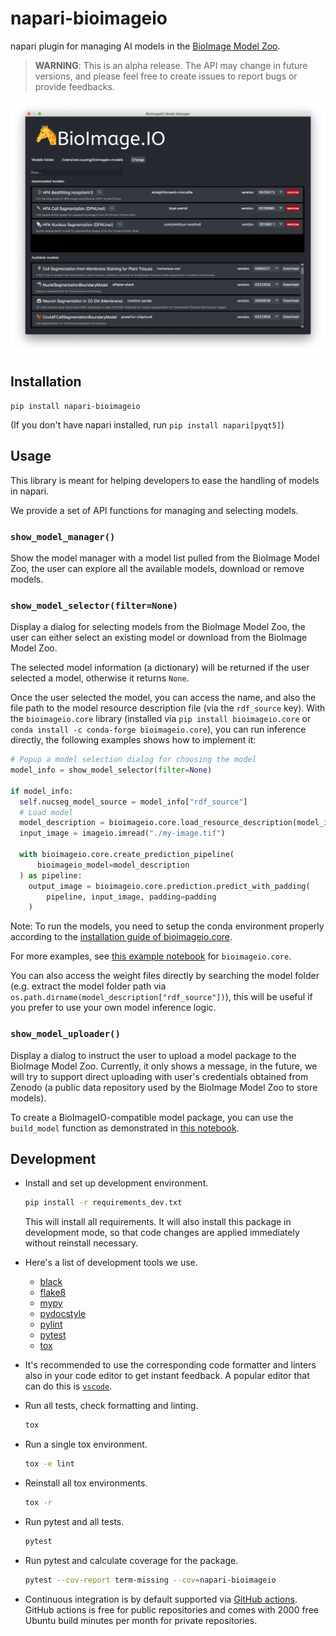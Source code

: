 # napari-bioimageio

napari plugin for managing AI models in the [BioImage Model Zoo](https://bioimage.io).

> **WARNING**: This is an alpha release. The API may change in future versions, and please feel free to create issues to report bugs or provide feedbacks.

![](assets/screenshot-model-manager-1.png)

## Installation

```
pip install napari-bioimageio
```

(If you don't have napari installed, run `pip install napari[pyqt5]`)

## Usage

This library is meant for helping developers to ease the handling of models in napari.

We provide a set of API functions for managing and selecting models.
### `show_model_manager()`
Show the model manager with a model list pulled from the BioImage Model Zoo, the user can explore all the available models, download or remove models.

### `show_model_selector(filter=None)`
Display a dialog for selecting models from the BioImage Model Zoo, the user can either select an existing model or download from the BioImage Model Zoo.

The selected model information (a dictionary) will be returned if the user selected a model, otherwise it returns `None`.

Once the user selected the model, you can access the name, and also the file path to the model resource description file (via the `rdf_source` key). With the `bioimageio.core` library (installed via `pip install bioimageio.core` or `conda install -c conda-forge bioimageio.core`), you can run inference directly, the following examples shows how to implement it:

```python
# Popup a model selection dialog for choosing the model
model_info = show_model_selector(filter=None)

if model_info:
  self.nucseg_model_source = model_info["rdf_source"]
  # Load model 
  model_description = bioimageio.core.load_resource_description(model_info["rdf_source"])
  input_image = imageio.imread("./my-image.tif")

  with bioimageio.core.create_prediction_pipeline(
      bioimageio_model=model_description
  ) as pipeline:
    output_image = bioimageio.core.prediction.predict_with_padding(
        pipeline, input_image, padding=padding
    )
```
Note: To run the models, you need to setup the conda environment properly according to the [installation guide of bioimageio.core](https://github.com/bioimage-io/core-bioimage-io-python#installation).

For more examples, see [this example notebook](https://github.com/bioimage-io/core-bioimage-io-python/blob/main/example/bioimageio-core-usage.ipynb) for `bioimageio.core`.

You can also access the weight files directly by searching the model folder (e.g. extract the model folder path via `os.path.dirname(model_description["rdf_source"])`), this will be useful if you prefer to use your own model inference logic.
### `show_model_uploader()`
Display a dialog to instruct the user to upload a model package to the BioImage Model Zoo.
Currently, it only shows a message, in the future, we will try to support direct uploading with user's credentials obtained from Zenodo (a public data repository used by the BioImage Model Zoo to store models).

To create a BioImageIO-compatible model package, you can use the `build_model` function as demonstrated in [this notebook]((https://github.com/bioimage-io/core-bioimage-io-python/blob/main/example/bioimageio-core-usage.ipynb)).

## Development

- Install and set up development environment.

  ```sh
  pip install -r requirements_dev.txt
  ```

  This will install all requirements.
It will also install this package in development mode, so that code changes are applied immediately without reinstall necessary.

- Here's a list of development tools we use.
  - [black](https://pypi.org/project/black/)
  - [flake8](https://pypi.org/project/flake8/)
  - [mypy](https://pypi.org/project/mypy/)
  - [pydocstyle](https://pypi.org/project/pydocstyle/)
  - [pylint](https://pypi.org/project/pylint/)
  - [pytest](https://pypi.org/project/pytest/)
  - [tox](https://pypi.org/project/tox/)
- It's recommended to use the corresponding code formatter and linters also in your code editor to get instant feedback. A popular editor that can do this is [`vscode`](https://code.visualstudio.com/).
- Run all tests, check formatting and linting.

  ```sh
  tox
  ```

- Run a single tox environment.

  ```sh
  tox -e lint
  ```

- Reinstall all tox environments.

  ```sh
  tox -r
  ```

- Run pytest and all tests.

  ```sh
  pytest
  ```

- Run pytest and calculate coverage for the package.

  ```sh
  pytest --cov-report term-missing --cov=napari-bioimageio
  ```

- Continuous integration is by default supported via [GitHub actions](https://help.github.com/en/actions). GitHub actions is free for public repositories and comes with 2000 free Ubuntu build minutes per month for private repositories.
